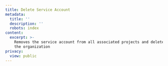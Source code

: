 ```yaml
---
title: Delete Service Account
metadata:
  title: ''
  description: ''
  robots: index
content:
  excerpt: >-
    Removes the service account from all associated projects and deletes it from
    the organization
privacy:
  view: public
---
```


